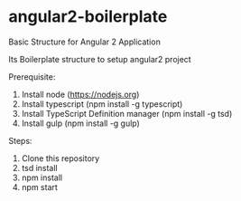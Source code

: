 # angular2-boilerplate
Basic Structure for Angular 2 Application

Its Boilerplate structure to setup angular2 project


Prerequisite:
1) Install node (https://nodejs.org)
2) Install typescript (npm install -g typescript)
3) Install TypeScript Definition manager (npm install -g tsd)
3) Install gulp (npm install -g gulp)


Steps:
1) Clone this repository
2) tsd install
3) npm install
4) npm start